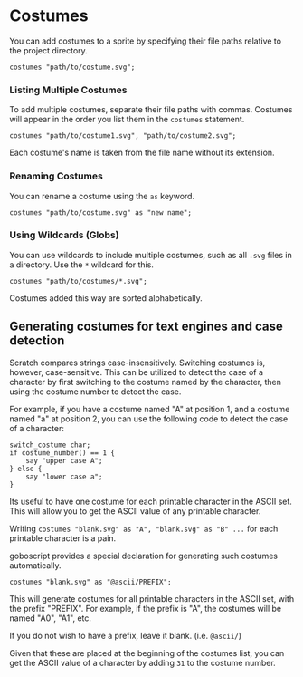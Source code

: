 # Costumes

You can add costumes to a sprite by specifying their file paths relative to the project directory.

```goboscript
costumes "path/to/costume.svg";
```

### Listing Multiple Costumes
To add multiple costumes, separate their file paths with commas. Costumes will appear in the order you list them in the `costumes` statement.

```goboscript
costumes "path/to/costume1.svg", "path/to/costume2.svg";
```

Each costume's name is taken from the file name without its extension.

### Renaming Costumes
You can rename a costume using the `as` keyword.

```goboscript
costumes "path/to/costume.svg" as "new name";
```

### Using Wildcards (Globs)
You can use wildcards to include multiple costumes, such as all `.svg` files in a directory. Use the `*` wildcard for this.

```goboscript
costumes "path/to/costumes/*.svg";
```

Costumes added this way are sorted alphabetically.

## Generating costumes for text engines and case detection

Scratch compares strings case-insensitively. Switching costumes is, however,
case-sensitive. This can be utilized to detect the case of a character by first switching
to the costume named by the character, then using the costume number to detect the case.

For example, if you have a costume named "A" at position 1, and a costume named "a" at
position 2, you can use the following code to detect the case of a character:

```goboscript
switch_costume char;
if costume_number() == 1 {
    say "upper case A";
} else {
    say "lower case a";
}
```

Its useful to have one costume for each printable character in the ASCII set. This will
allow you to get the ASCII value of any printable character.

Writing `costumes "blank.svg" as "A", "blank.svg" as "B" ...` for each printable
character is a pain.

goboscript provides a special declaration for generating such costumes automatically.

```goboscript
costumes "blank.svg" as "@ascii/PREFIX";
```

This will generate costumes for all printable characters in the ASCII set, with the
prefix "PREFIX". For example, if the prefix is "A", the costumes will be named "A0",
"A1", etc.

If you do not wish to have a prefix, leave it blank. (i.e. `@ascii/`)

Given that these are placed at the beginning of the costumes list, you can get the
ASCII value of a character by adding `31` to the costume number.
